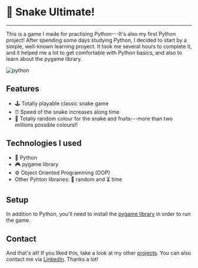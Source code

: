 # 🐍 Snake Ultimate!
----

This is a game I made for practising Python---It's also my first Python project! After spending some days studying Python, I decided to start by a simple, well-known learning proyect. It took me several hours to complete it, and it helped me a lot to get comfortable with Python basics, and also to learn about the pygame library.

![python](https://tse2.mm.bing.net/th?id=OIP.lSlzThfkDMQwBUR5ouE0IgHaEY&pid=Api)


## Features

- 🕹️ Totally playable classic snake game
- ⏰ Speed of the snake increases along time
- 🌈 Totally random colour for the snake and fruits---more than two millions possible colours!!

## Technologies I used

- 🐍 Python
- 🎮 pygame library
- ⚙️ Object Oriented Programming (OOP)
- Other Pyhton libraries: 🎲 random and ⏳ time

## Setup
In addition to Python, you'll need to install the [pygame library][pygame] in order to run the game.

## Contact

And that's all! If you liked this, take a look at my other [projects][github]. You can also contact me via [LinkedIn][linkedin]. Thanks a lot!

   [pygame]: <https://www.pygame.org/wiki/GettingStarted>
   [github]: <https://github.com/EnriqueTheDog>
   [linkedin]: <https://www.linkedin.com/in/enrique-ortega-full-stack/>
